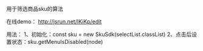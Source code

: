 
用于筛选商品sku的算法

在线demo：
http://jsrun.net/IKiKp/edit

用法：
1、初始化：const sku = new SkuSdk(selectList.classList)
2、点击后设置状态：sku.getMenuIsDisabled(node) 
